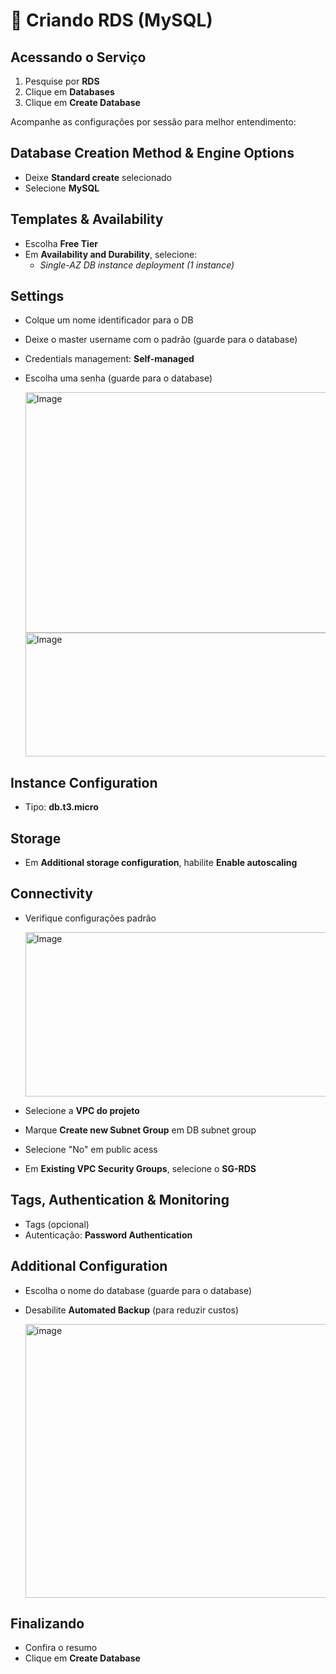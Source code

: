 # 💾 Criando RDS (MySQL)

## Acessando o Serviço

1. Pesquise por **RDS**  
2. Clique em **Databases**  
3. Clique em **Create Database**  

Acompanhe as configurações por sessão para melhor entendimento:

## Database Creation Method & Engine Options
- Deixe **Standard create** selecionado
- Selecione **MySQL**


## Templates & Availability
- Escolha **Free Tier** 
- Em **Availability and Durability**, selecione:  
  - *Single-AZ DB instance deployment (1 instance)*  


## Settings
- Colque um nome identificador para o DB  
- Deixe o master username com o padrão (guarde para o database)
- Credentials management: **Self-managed**  
- Escolha uma senha (guarde para o database)  

  <img width="635" height="385" alt="Image" src="https://github.com/user-attachments/assets/9151211b-a2a9-4212-acd3-39f863267559" />

  <img width="637" height="198" alt="Image" src="https://github.com/user-attachments/assets/dac03c97-87e0-4dd7-99cc-f8f728917b23" />


## Instance Configuration
- Tipo: **db.t3.micro**  


## Storage
- Em **Additional storage configuration**, habilite **Enable autoscaling**  


## Connectivity
- Verifique configurações padrão
  
  <img width="629" height="263" alt="Image" src="https://github.com/user-attachments/assets/b4a9b24b-844b-4946-9d3b-b54b1f9c05c8" />
  
- Selecione a **VPC do projeto**

- Marque **Create new Subnet Group** em DB subnet group

- Selecione "No" em public acess
    
- Em **Existing VPC Security Groups**, selecione o **SG-RDS**


## Tags, Authentication & Monitoring
- Tags (opcional)  
- Autenticação: **Password Authentication**  
  

## Additional Configuration
- Escolha o nome do database (guarde para o database)  
- Desabilite **Automated Backup** (para reduzir custos)  

    <img width="686" height="438" alt="image" src="https://github.com/user-attachments/assets/bcfebfd9-debd-4089-bc47-ad90b37a9be8" />


## Finalizando
- Confira o resumo  
- Clique em **Create Database**  
























